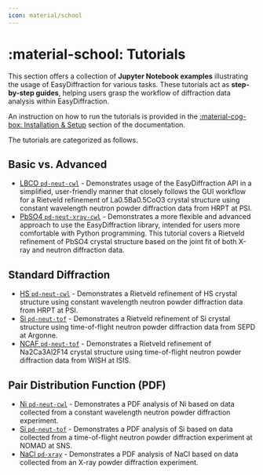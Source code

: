```yaml
---
icon: material/school
---
```


# :material-school: Tutorials

This section offers a collection of **Jupyter Notebook examples** illustrating
the usage of EasyDiffraction for various tasks. These tutorials act as
**step-by-step guides**, helping users grasp the workflow of diffraction data
analysis within EasyDiffraction.

An instruction on how to run the tutorials is provided in the
[:material-cog-box: Installation & Setup](../installation/index.md#running-tutorials)
section of the documentation.

The tutorials are categorized as follows.

## Basic vs. Advanced

- [LBCO `pd-neut-cwl`](basic_single-fit_pd-neut-cwl_LBCO-HRPT.ipynb) -
  Demonstrates usage of the EasyDiffraction API in a simplified,
  user-friendly manner that closely follows the GUI workflow for a Rietveld
  refinement of La0.5Ba0.5CoO3 crystal structure using constant wavelength
  neutron powder diffraction data from HRPT at PSI.
- [PbSO4 `pd-neut-xray-cwl`](advanced_joint-fit_pd-neut-xray-cwl_PbSO4.ipynb) -
  Demonstrates a more flexible and advanced approach to use the
  EasyDiffraction library, intended for users more comfortable with Python
  programming. This tutorial covers a Rietveld refinement of PbSO4 crystal
  structure based on the joint fit of both X-ray and neutron diffraction data.

## Standard Diffraction

- [HS `pd-neut-cwl`](cryst-struct_pd-neut-cwl_HS-HRPT.ipynb) -
  Demonstrates a Rietveld refinement of HS crystal structure using constant
  wavelength neutron powder diffraction data from HRPT at PSI.
- [Si `pd-neut-tof`](cryst-struct_pd-neut-tof_Si-SEPD.ipynb) -
  Demonstrates a Rietveld refinement of Si crystal structure using
  time-of-flight neutron powder diffraction data from SEPD at Argonne.
- [NCAF `pd-neut-tof`](cryst-struct_pd-neut-tof_NCAF-WISH.ipynb) -
  Demonstrates a Rietveld refinement of Na2Ca3Al2F14 crystal structure using
  time-of-flight neutron powder diffraction data from WISH at ISIS.

## Pair Distribution Function (PDF)

- [Ni `pd-neut-cwl`](pdf_pd-neut-cwl_Ni.ipynb) -
  Demonstrates a PDF analysis of Ni based on data collected from a constant
  wavelength neutron powder diffraction experiment.
- [Si `pd-neut-tof`](pdf_pd-neut-tof_Si-NOMAD.ipynb) -
  Demonstrates a PDF analysis of Si based on data collected from a
  time-of-flight neutron powder diffraction experiment at NOMAD at SNS.
- [NaCl `pd-xray`](pdf_pd-xray_NaCl.ipynb) -
  Demonstrates a PDF analysis of NaCl based on data collected from an X-ray
  powder diffraction experiment.
